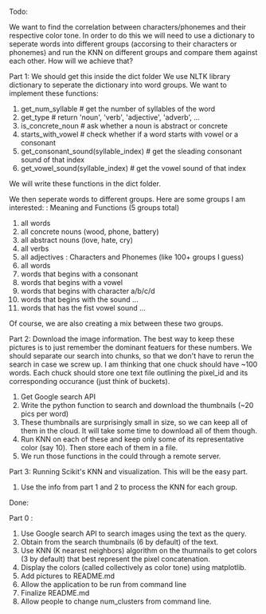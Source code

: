 Todo:

We want to find the correlation between characters/phonemes and their respective color tone. In order to do this we will need to use a dictionary to seperate words into different groups (accorsing to their characters or phonemes) and run the KNN on different groups and compare them against each other. How will we achieve that?

Part 1:
We should get this inside the dict folder
We use NLTK library dictionary to seperate the dictionary into word groups. We want to implement these functions:
1. get_num_syllable # get the number of syllables of the word
2. get_type # return 'noun', 'verb', 'adjective', 'adverb', ...
2. is_concrete_noun # ask whether a noun is abstract or concrete
3. starts_with_vowel # check whether if a word starts with vowel or a consonant
4. get_consonant_sound(syllable_index) # get the sleading consonant sound of that index
5. get_vowel_sound(syllable_index) # get the vowel sound of that index

We will write these functions in the dict folder.

We then seperate words to different groups. Here are some groups I am interested:
: Meaning and Functions (5 groups total)
1. all words 
2. all concrete nouns (wood, phone, battery)
3. all abstract nouns (love, hate, cry)
4. all verbs
5. all adjectives
: Characters and Phonemes (like 100+ groups I guess)
1. all words
2. words that begins with a consonant
3. words that begins with a vowel
2. words that begins with character a/b/c/d
3. words that begins with the sound ...
4. words that has the fist vowel sound ...

Of course, we are also creating a mix between these two groups.

Part 2:
Download the image information. The best way to keep these pictures is to just remember the dominant featuers for these numbers. We should separate our search into chunks, so that we don't have to rerun the search in case we screw up. I am thinking that one chuck should have ~100 words. Each chuck should store one text file outlining the pixel_id and its corresponding occurance (just think of buckets).
1. Get Google search API
2. Write the python function to search and download the thumbnails (~20 pics per word)
3. These thumbnails are surprisingly small in size, so we can keep all of them in the cloud. It will take some time to download all of them though.
4. Run KNN on each of these and keep only some of its representative color (say 10). Then store each of them in a file.
4. We run those functions in the could through a remote server.

Part 3:
Running Scikit's KNN and visualization. This will be the easy part.
1. Use the info from part 1 and 2 to process the KNN for each group.


Done:

Part 0 :
1. Use Google search API to search images using the text as the query.
2. Obtain from the search thumbnails (6 by default) of the text.
3. Use KNN (K nearest neighbors) algorithm on the thumnails to get colors (3 by default) that best represent the pixel concatenation.
4. Display the colors (called collectively as color tone) using matplotlib.
5. Add pictures to README.md
6. Allow the application to be run from command line
7. Finalize README.md
8. Allow people to change num_clusters from command line.